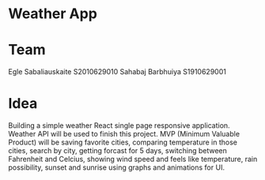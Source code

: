 # Weather App

# Team
Egle Sabaliauskaite S2010629010
Sahabaj Barbhuiya S1910629001

# Idea
Building a simple weather React single page responsive application. Weather API will be used to finish this project. MVP (Minimum Valuable Product) will be saving favorite cities, comparing temperature in those cities, search by city, getting forcast for 5 days, switching between Fahrenheit and Celcius, showing wind speed and feels like temperature, rain possibility, sunset and sunrise using graphs and animations for UI.
